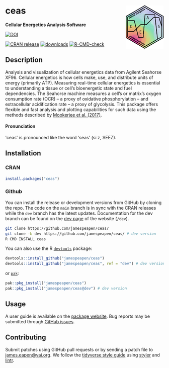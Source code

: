 # ceas <a href="https://jamespeapen.github.io/ceas/"><img src="man/figures/logo.png" align="right" height="138" style="float:right; height:138px;"/></a>

**Cellular Energetics Analysis Software**

[![DOI](https://img.shields.io/badge/DOI-10.1093%2Fbioinformatics%2Fbtae503-blue)](https://doi.org/10.1093/bioinformatics/btae503)

<!-- badges: start -->
[![CRAN release](https://www.r-pkg.org/badges/version-ago/ceas)](https://cran.r-project.org/web/packages/ceas/index.html)
[![downloads](https://cranlogs.r-pkg.org/badges/grand-total/ceas)](https://cran.r-project.org/package=ceas)
[![R-CMD-check](https://github.com/jamespeapen/ceas/actions/workflows/R-CMD-check.yaml/badge.svg)](https://github.com/jamespeapen/ceas/actions/workflows/R-CMD-check.yaml)
<!-- badges: end -->

## Description

Analysis and visualization of cellular energetics data from Agilent Seahorse
XF96. Cellular energetics is how cells make, use, and distribute units of energy
(primarily ATP). Measuring real-time cellular energetics is essential to
understanding a tissue or cell’s bioenergetic state and fuel dependencies. The
Seahorse machine measures a cell’s or matrix’s oxygen consumption rate (OCR) – a
proxy of oxidative phosphorylation – and extracellular acidification rate – a
proxy of glycolysis. This package offers flexible and fast analysis and plotting
capabilities for such data using the methods described by
[Mookerjee et al. (2017)](https://doi.org/10.1074/jbc.m116.774471).

#### Pronunciation

'ceas' is pronounced like the word 'seas' (siːz, SEEZ).

## Installation

### CRAN

```r
install.packages("ceas")
```

### Github

You can install the release or development versions from GitHub by cloning the
repo. The code on the `main` branch is in sync with the CRAN releases while the
`dev` branch has the latest updates. Documentation for the dev branch can be
found on the [dev page](https://jamespeapen.github.io/ceas/dev/) of the website
(`/dev`).


```bash
git clone https://github.com/jamespeapen/ceas/
git clone -b dev https://github.com/jamespeapen/ceas/ # dev version
R CMD INSTALL ceas
```

You can also use the R [`devtools`](https://devtools.r-lib.org/) package:

```r
devtools::install_github("jamespeapen/ceas")
devtools::install_github("jamespeapen/ceas", ref = "dev") # dev version
```

or [`pak`](https://pak.r-lib.org/):

```r
pak::pkg_install("jamespeapen/ceas")
pak::pkg_install("jamespeapen/ceas@dev") # dev version
```

## Usage

A user guide is available on the [package website](https://jamespeapen.github.io/ceas/).
Bug reports may be submitted through [GitHub issues](https://github.com/jamespeapen/ceas/issues).

## Contributing

Submit patches using GitHub pull requests or by sending a patch file to
<james.eapen@vai.org>. We follow the [tidyverse style guide](https://style.tidyverse.org/)
using [styler](https://styler.r-lib.org/) and [lintr](https://github.com/r-lib/lintr).

